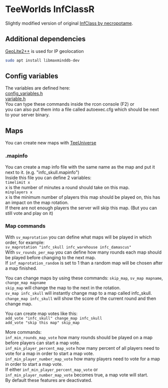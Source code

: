 # TeeWorlds InfClassR
Slightly modified version of original [InfClass by necropotame](https://github.com/necropotame/teeworlds-infclass).
## Additional dependencies
[GeoLite2++](https://www.ccoderun.ca/GeoLite2++/api/) is used for IP geolocation
```bash
sudo apt install libmaxminddb-dev
```
## Config variables
The variables are defined here:<br/>
[config_variables.h](src/engine/shared/config_variables.h)<br/>
[variable.h](src/game/variables.h)<br/>
You can type these commands inside the rcon console (F2) or <br/>
you can also put them into a file called autoexec.cfg which should be next to your server binary.

## Maps
You can create new maps with [TeeUniverse](https://github.com/teeuniverse/teeuniverse)

### .mapinfo
You can create a map info file with the same name as the map and put it next to it. (e.g. "infc_skull.mapinfo")<br/>
Inside this file you can define 2 variables:<br/>
```timelimit x```<br/>
x is the number of minutes a round should take on this map.<br/>
```minplayers x```<br/>
x is the minimum number of players this map should be played on, this has an impact on the map rotation.<br/>
If there are not enough players the server will skip this map. (But you can still vote and play on it)

### Map commands

With ```sv_maprotation``` you can define what maps will be played in which order, for example:<br/>
```sv_maprotation "infc_skull infc_warehouse infc_damascus"```<br/>
With ```sv_rounds_per_map``` you can define how many rounds each map should be played before changing to the next map.<br/>
If ```inf_maprotation_random``` is set to 1 than a random map will be chosen after a map finished.

You can change maps by using these commands: ```skip_map```, ```sv_map mapname```, ```change_map mapname```<br/>
```skip_map``` will change the map to the next in the rotation.<br/>
```sv_map infc_skull``` will instantly change map to a map called infc_skull.<br/>
```change_map infc_skull``` will show the score of the current round and then change map.

You can create map votes like this:<br/>
```add_vote "infc_skull" change_map infc_skull```<br/>
```add_vote "skip this map" skip_map```<br/>

More commands:<br/>
```inf_min_rounds_map_vote``` how many rounds should be played on a map before players can start a map vote.<br/>
```inf_min_player_percent_map_vote``` how many percent of all players need to vote for a map in order to start a map vote.<br/>
```inf_min_player_number_map_vote``` how many players need to vote for a map in order to start a map vote.<br/>
If either ```inf_min_player_percent_map_vote``` or ```inf_min_player_number_map_vote``` becomes true, a map vote will start.<br/>
By default these features are deactivated.
